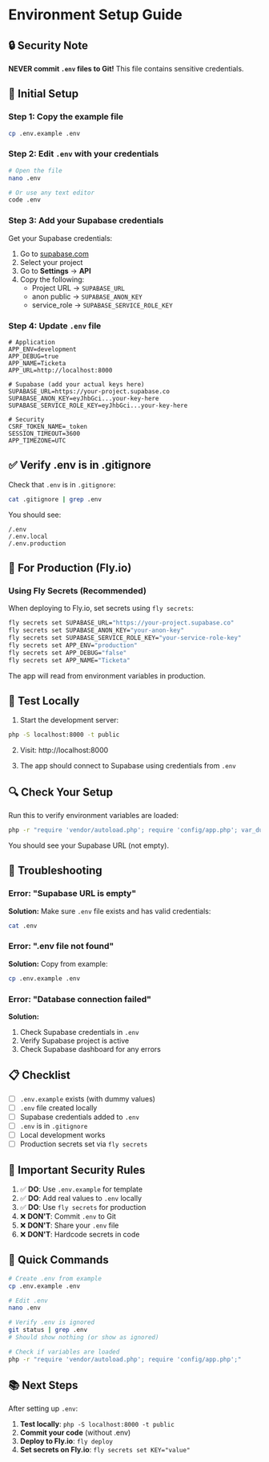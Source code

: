 # Environment Setup Guide

## 🔒 Security Note

**NEVER commit `.env` files to Git!** This file contains sensitive credentials.

## 📝 Initial Setup

### Step 1: Copy the example file
```bash
cp .env.example .env
```

### Step 2: Edit `.env` with your credentials
```bash
# Open the file
nano .env

# Or use any text editor
code .env
```

### Step 3: Add your Supabase credentials

Get your Supabase credentials:
1. Go to [supabase.com](https://supabase.com)
2. Select your project
3. Go to **Settings** → **API**
4. Copy the following:
   - Project URL → `SUPABASE_URL`
   - anon public → `SUPABASE_ANON_KEY`
   - service_role → `SUPABASE_SERVICE_ROLE_KEY`

### Step 4: Update `.env` file

```env
# Application
APP_ENV=development
APP_DEBUG=true
APP_NAME=Ticketa
APP_URL=http://localhost:8000

# Supabase (add your actual keys here)
SUPABASE_URL=https://your-project.supabase.co
SUPABASE_ANON_KEY=eyJhbGci...your-key-here
SUPABASE_SERVICE_ROLE_KEY=eyJhbGci...your-key-here

# Security
CSRF_TOKEN_NAME=_token
SESSION_TIMEOUT=3600
APP_TIMEZONE=UTC
```

## ✅ Verify .env is in .gitignore

Check that `.env` is in `.gitignore`:
```bash
cat .gitignore | grep .env
```

You should see:
```
/.env
/.env.local
/.env.production
```

## 🚀 For Production (Fly.io)

### Using Fly Secrets (Recommended)

When deploying to Fly.io, set secrets using `fly secrets`:

```bash
fly secrets set SUPABASE_URL="https://your-project.supabase.co"
fly secrets set SUPABASE_ANON_KEY="your-anon-key"
fly secrets set SUPABASE_SERVICE_ROLE_KEY="your-service-role-key"
fly secrets set APP_ENV="production"
fly secrets set APP_DEBUG="false"
fly secrets set APP_NAME="Ticketa"
```

The app will read from environment variables in production.

## 🧪 Test Locally

1. Start the development server:
```bash
php -S localhost:8000 -t public
```

2. Visit: http://localhost:8000

3. The app should connect to Supabase using credentials from `.env`

## 🔍 Check Your Setup

Run this to verify environment variables are loaded:
```bash
php -r "require 'vendor/autoload.php'; require 'config/app.php'; var_dump(SUPABASE_URL);"
```

You should see your Supabase URL (not empty).

## 🐛 Troubleshooting

### Error: "Supabase URL is empty"
**Solution:** Make sure `.env` file exists and has valid credentials:
```bash
cat .env
```

### Error: ".env file not found"
**Solution:** Copy from example:
```bash
cp .env.example .env
```

### Error: "Database connection failed"
**Solution:** 
1. Check Supabase credentials in `.env`
2. Verify Supabase project is active
3. Check Supabase dashboard for any errors

## 📋 Checklist

- [ ] `.env.example` exists (with dummy values)
- [ ] `.env` file created locally
- [ ] Supabase credentials added to `.env`
- [ ] `.env` is in `.gitignore`
- [ ] Local development works
- [ ] Production secrets set via `fly secrets`

## 🚨 Important Security Rules

1. ✅ **DO**: Use `.env.example` for template
2. ✅ **DO**: Add real values to `.env` locally
3. ✅ **DO**: Use `fly secrets` for production
4. ❌ **DON'T**: Commit `.env` to Git
5. ❌ **DON'T**: Share your `.env` file
6. ❌ **DON'T**: Hardcode secrets in code

## 🎯 Quick Commands

```bash
# Create .env from example
cp .env.example .env

# Edit .env
nano .env

# Verify .env is ignored
git status | grep .env
# Should show nothing (or show as ignored)

# Check if variables are loaded
php -r "require 'vendor/autoload.php'; require 'config/app.php';"
```

## 📚 Next Steps

After setting up `.env`:

1. **Test locally**: `php -S localhost:8000 -t public`
2. **Commit your code** (without .env)
3. **Deploy to Fly.io**: `fly deploy`
4. **Set secrets on Fly.io**: `fly secrets set KEY="value"`

